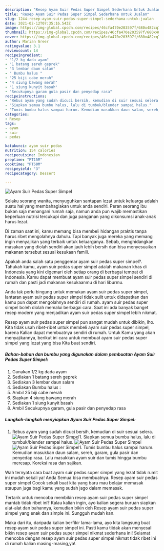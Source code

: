 ```yaml
---
description: "Resep Ayam Suir Pedas Super Simpel Sederhana Untuk Jualan"
title: "Resep Ayam Suir Pedas Super Simpel Sederhana Untuk Jualan"
slug: 1244-resep-ayam-suir-pedas-super-simpel-sederhana-untuk-jualan
date: 2021-02-12T07:35:16.543Z
image: https://img-global.cpcdn.com/recipes/46cfa470e203597f/680x482cq70/ayam-suir-pedas-super-simpel-foto-resep-utama.jpg
thumbnail: https://img-global.cpcdn.com/recipes/46cfa470e203597f/680x482cq70/ayam-suir-pedas-super-simpel-foto-resep-utama.jpg
cover: https://img-global.cpcdn.com/recipes/46cfa470e203597f/680x482cq70/ayam-suir-pedas-super-simpel-foto-resep-utama.jpg
author: Marian Greer
ratingvalue: 3.1
reviewcount: 14
recipeingredient:
- "1/2 kg dada ayam"
- "1 batang sereh geprek"
- "3 lembar daun salam"
- " Bumbu halus "
- "25 biji cabe merah"
- "4 siung bawang merah"
- "1 siung kunyit basah"
- "Secukupnya garam gula pasir dan penyedap rasa"
recipeinstructions:
- "Rebus ayam yang sudah dicuci bersih, kemudian di suir sesuai selera."
- "Siapkan semua bumbu halus, lalu di tumbuk/blender sampai halus."
- "Tumis bumbu halus sampai harum. Kemudian masukkan daun salam, sereh, garam, gula pasir dan penyedap rasa. Lalu masukkan ayam suir dan tumis hingga bumbu meresap. Koreksi rasa dan sajikan."
categories:
- Resep
tags:
- ayam
- suir
- pedas

katakunci: ayam suir pedas 
nutrition: 154 calories
recipecuisine: Indonesian
preptime: "PT15M"
cooktime: "PT50M"
recipeyield: "3"
recipecategory: Dessert

---
```



![Ayam Suir Pedas Super Simpel](https://img-global.cpcdn.com/recipes/46cfa470e203597f/680x482cq70/ayam-suir-pedas-super-simpel-foto-resep-utama.jpg)

Selaku seorang wanita, menyuguhkan santapan lezat untuk keluarga adalah suatu hal yang membahagiakan untuk anda sendiri. Peran seorang ibu bukan saja menangani rumah saja, namun anda pun wajib memastikan keperluan nutrisi tercukupi dan juga panganan yang dikonsumsi anak-anak harus lezat.

Di zaman  saat ini, kamu memang bisa membeli hidangan praktis tanpa harus ribet mengolahnya dahulu. Tapi banyak juga mereka yang memang ingin menyajikan yang terbaik untuk keluarganya. Sebab, menghidangkan masakan yang diolah sendiri akan jauh lebih bersih dan bisa menyesuaikan makanan tersebut sesuai kesukaan famili. 



Apakah anda salah satu penggemar ayam suir pedas super simpel?. Tahukah kamu, ayam suir pedas super simpel adalah makanan khas di Indonesia yang kini digemari oleh setiap orang di berbagai tempat di Indonesia. Kamu dapat membuat ayam suir pedas super simpel sendiri di rumah dan pasti jadi makanan kesukaanmu di hari liburmu.

Anda tak perlu bingung untuk memakan ayam suir pedas super simpel, lantaran ayam suir pedas super simpel tidak sulit untuk didapatkan dan kamu pun dapat mengolahnya sendiri di rumah. ayam suir pedas super simpel boleh diolah memalui berbagai cara. Saat ini ada banyak banget resep modern yang menjadikan ayam suir pedas super simpel lebih nikmat.

Resep ayam suir pedas super simpel pun sangat mudah untuk dibikin, lho. Kita tidak usah ribet-ribet untuk membeli ayam suir pedas super simpel, karena Kalian dapat membuatnya sendiri di rumah. Untuk Kamu yang akan menyajikannya, berikut ini cara untuk membuat ayam suir pedas super simpel yang lezat yang bisa Kita buat sendiri.

<!--inarticleads1-->

##### Bahan-bahan dan bumbu yang digunakan dalam pembuatan Ayam Suir Pedas Super Simpel:

1. Gunakan 1/2 kg dada ayam
1. Sediakan 1 batang sereh geprek
1. Sediakan 3 lembar daun salam
1. Sediakan  Bumbu halus :
1. Ambil 25 biji cabe merah
1. Siapkan 4 siung bawang merah
1. Sediakan 1 siung kunyit basah
1. Ambil Secukupnya garam, gula pasir dan penyedap rasa




<!--inarticleads2-->

##### Langkah-langkah menyiapkan Ayam Suir Pedas Super Simpel:

1. Rebus ayam yang sudah dicuci bersih, kemudian di suir sesuai selera.
<img src="https://img-global.cpcdn.com/steps/3f09e8d3a12c096f/160x128cq70/ayam-suir-pedas-super-simpel-langkah-memasak-1-foto.jpg" alt="Ayam Suir Pedas Super Simpel">1. Siapkan semua bumbu halus, lalu di tumbuk/blender sampai halus.
<img src="https://img-global.cpcdn.com/steps/70d8965c5466a9b7/160x128cq70/ayam-suir-pedas-super-simpel-langkah-memasak-2-foto.jpg" alt="Ayam Suir Pedas Super Simpel"><img src="https://img-global.cpcdn.com/steps/169198b110a5bca4/160x128cq70/ayam-suir-pedas-super-simpel-langkah-memasak-2-foto.jpg" alt="Ayam Suir Pedas Super Simpel">1. Tumis bumbu halus sampai harum. Kemudian masukkan daun salam, sereh, garam, gula pasir dan penyedap rasa. Lalu masukkan ayam suir dan tumis hingga bumbu meresap. Koreksi rasa dan sajikan.




Wah ternyata cara buat ayam suir pedas super simpel yang lezat tidak rumit ini mudah sekali ya! Anda Semua bisa membuatnya. Resep ayam suir pedas super simpel Cocok sekali buat kita yang baru mau belajar memasak ataupun juga bagi kamu yang sudah jago dalam memasak.

Tertarik untuk mencoba membikin resep ayam suir pedas super simpel mantab tidak ribet ini? Kalau kalian ingin, ayo kalian segera buruan siapkan alat-alat dan bahannya, kemudian bikin deh Resep ayam suir pedas super simpel yang enak dan simple ini. Sungguh mudah kan. 

Maka dari itu, daripada kalian berfikir lama-lama, ayo kita langsung buat resep ayam suir pedas super simpel ini. Pasti kamu tiidak akan menyesal bikin resep ayam suir pedas super simpel nikmat sederhana ini! Selamat mencoba dengan resep ayam suir pedas super simpel nikmat tidak ribet ini di rumah kalian masing-masing,ya!.

